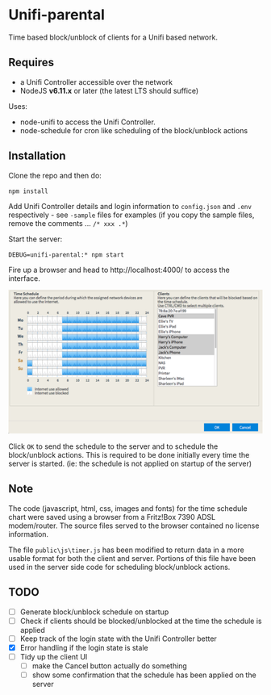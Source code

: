 # Unifi-parental

Time based block/unblock of clients for a Unifi based network.

## Requires
* a Unifi Controller accessible over the network
* NodeJS **v6.11.x** or later (the latest LTS should suffice)

Uses:
* node-unifi to access the Unifi Controller.
* node-schedule for cron like scheduling of the block/unblock actions

## Installation
Clone the repo and then do:
```
npm install
```

Add Unifi Controller details and login information to `config.json` and `.env` respectively - see `-sample` files for examples (if you copy the sample files, remove the comments ... `/* xxx .*`)

Start the server:
```
DEBUG=unifi-parental:* npm start
```

Fire up a browser and head to http://localhost:4000/ to access the interface.

![User interface](./screenshot.png "User Interface")

Click `OK` to send the schedule to the server and to schedule the block/unblock actions. This is required to be done initially every time the server is started. (ie: the schedule is not applied on startup of the server)

## Note
The code (javascript, html, css, images and fonts) for the time schedule chart were saved using a browser from a Fritz!Box 7390 ADSL modem/router. The source files served to the browser contained no license information.

The file `public\js\timer.js` has been modified to return data in a more usable format for both the client and server. Portions of this file have been used in the server side code for scheduling block/unblock actions.

## TODO
* [ ] Generate block/unblock schedule on startup
* [ ] Check if clients should be blocked/unblocked at the time the schedule is applied
* [ ] Keep track of the login state with the Unifi Controller better
* [x] Error handling if the login state is stale
* [ ] Tidy up the client UI
  * [ ] make the Cancel button actually do something
  * [ ] show some confirmation that the schedule has been applied on the server